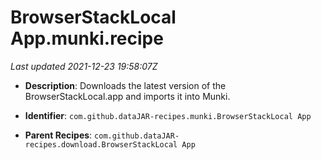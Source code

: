 # BrowserStackLocal App.munki.recipe

_Last updated 2021-12-23 19:58:07Z_

- **Description**: Downloads the latest version of the BrowserStackLocal.app and imports it into Munki.

- **Identifier**: `com.github.dataJAR-recipes.munki.BrowserStackLocal App`

- **Parent Recipes**: `com.github.dataJAR-recipes.download.BrowserStackLocal App`